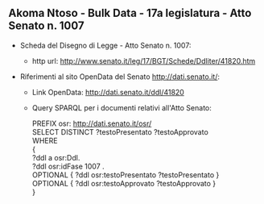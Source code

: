 ## Akoma Ntoso - Bulk Data - 17a legislatura - Atto Senato n. 1007 ##

* Scheda del Disegno di Legge - Atto Senato n. 1007:
	* http url: http://www.senato.it/leg/17/BGT/Schede/Ddliter/41820.htm

* Riferimenti al sito OpenData del Senato http://dati.senato.it/:
	* Link OpenData: http://dati.senato.it/ddl/41820
	* Query SPARQL per i documenti relativi all'Atto Senato:

        PREFIX osr: <http://dati.senato.it/osr/>  
		SELECT DISTINCT ?testoPresentato ?testoApprovato  
		WHERE  
		{  
		    ?ddl a osr:Ddl.  
		    ?ddl osr:idFase 1007 .  
		    OPTIONAL { ?ddl osr:testoPresentato ?testoPresentato }  
		    OPTIONAL { ?ddl osr:testoApprovato ?testoApprovato }  
		}
		